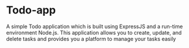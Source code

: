 # Todo-app
 A simple Todo application which is built using ExpressJS and a run-time environment Node.js. This application allows you to create, update, and delete tasks and provides you a platform to manage your tasks easily
